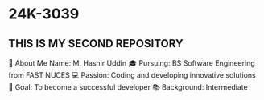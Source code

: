 # 24K-3039
## THIS IS MY SECOND REPOSITORY

👋 About Me
Name: M. Hashir Uddin
🎓 Pursuing: BS Software Engineering from FAST NUCES
💻 Passion: Coding and developing innovative solutions
🚀 Goal: To become a successful developer
📚 Background: Intermediate

